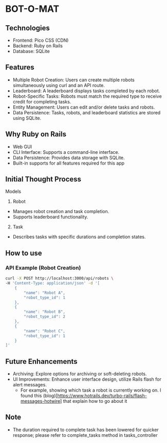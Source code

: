 # BOT-O-MAT

## Technologies

- Frontend: Pico CSS (CDN)
- Backend: Ruby on Rails
- Database: SQLite

## Features

- Multiple Robot Creation: Users can create multiple robots simultaneously using
  curl and an API route.
- Leaderboard: A leaderboard displays tasks completed by each robot.
- Robot-Specific Tasks: Robots must match the required type to receive credit
  for completing tasks.
- Entity Management: Users can edit and/or delete tasks and robots.
- Data Persistence: Tasks, robots, and leaderboard statistics are stored using
  SQLite.

## Why Ruby on Rails

- Web GUI
- CLI Interface: Supports a command-line interface.
- Data Persistence: Provides data storage with SQLite.
- Built-in supports for all features required for this app

## Initial Thought Process

Models

1. Robot

- Manages robot creation and task completion.
- Supports leaderboard functionality.

2. Task

- Describes tasks with specific durations and completion states.

## How to use

### API Example (Robot Creation)

```bash
curl -X POST http://localhost:3000/api/robots \
-H 'Content-Type: application/json' -d '[
    {
        "name": "Robot A",
        "robot_type_id": 1
    },
    {
        "name": "Robot B",
        "robot_type_id": 2
    },
    {
        "name": "Robot C",
        "robot_type_id": 1
    }
]'
```

## Future Enhancements

- Archiving: Explore options for archiving or soft-deleting robots.
- UI Improvements: Enhance user interface design, utilize Rails flash for alert
  messages.
  - For example, showing which task a robot is currently working on. I found
    this (blog)[https://www.hotrails.dev/turbo-rails/flash-messages-hotwire]
    that explain how to go about it

## Note

- The duration required to complete task has been lowered for quicker response;
  please refer to complete_tasks method in tasks_controller
